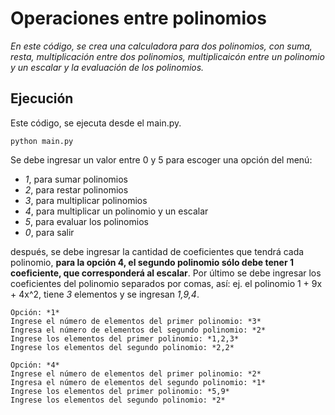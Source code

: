 # Operaciones entre polinomios

_En este código, se crea una calculadora para dos polinomios, con suma, resta, multiplicación entre dos polinomios, multiplicaicón entre un polinomio y un escalar y la evaluación de los polinomios._

## Ejecución

Este código, se ejecuta desde el main.py.

```
python main.py
```
Se debe ingresar un valor entre 0 y 5 para escoger una opción del menú:
- *1*, para sumar polinomios
- *2*, para restar polinomios
- *3*, para multiplicar polinomios
- *4*, para multiplicar un polinomio y un escalar
- *5*, para evaluar los polinomios
- *0*, para salir


después, se debe ingresar la cantidad de coeficientes que tendrá cada polinomio, **para la opción 4, el segundo polinomio sólo debe tener 1 coeficiente, que corresponderá al escalar**. Por último se debe ingresar los coeficientes del polinomio separados por comas, así: ej. el polinomio 1 + 9x + 4x^2, tiene *3* elementos y se ingresan *1,9,4*.

```
Opción: *1*
Ingrese el número de elementos del primer polinomio: *3*
Ingresa el número de elementos del segundo polinomio: *2*
Ingrese los elementos del primer polinomio: *1,2,3*
Ingrese los elementos del segundo polinomio: *2,2*

Opción: *4*
Ingrese el número de elementos del primer polinomio: *2*
Ingresa el número de elementos del segundo polinomio: *1*
Ingrese los elementos del primer polinomio: *5,9*  
Ingrese los elementos del segundo polinomio: *2*
```